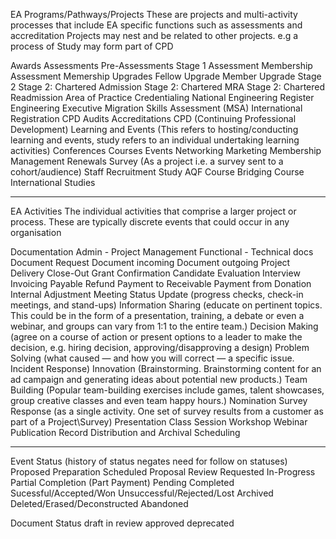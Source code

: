 EA Programs/Pathways/Projects
These are projects and multi-activity processes that include EA specific functions such as assessments and accreditation
Projects may nest and be related to other projects. e.g a process of Study may form part of CPD

Awards
Assessments
    Pre-Assessments
    Stage 1 Assessment 
    Membership Assessment
    Memership Upgrades
        Fellow Upgrade
        Member Upgrade
    Stage 2
        Stage 2: Chartered Admission
        Stage 2: Chartered MRA
        Stage 2: Chartered Readmission
        Area of Practice Credentialing
    National Engineering Register
    Engineering Executive
    Migration Skills Assessment (MSA)
    International Registration
    CPD Audits
Accreditations
CPD (Continuing Professional Development)
Learning and Events (This refers to hosting/conducting learning and events, study refers to an individual undertaking learning activities)
    Conferences
    Courses
    Events
    Networking
Marketing
Membership Management
Renewals
Survey (As a project i.e. a survey sent to a cohort/audience)
Staff Recruitment
Study
    AQF Course
    Bridging Course
    International Studies
_____________________________
EA Activities
The individual activities that comprise a larger project or process. These are typically discrete events that could occur in any organisation

Documentation
    Admin - Project Management 
    Functional - Technical docs
Document Request
    Document incoming
    Document outgoing
Project Delivery
    Close-Out
    Grant
    Confirmation
Candidate Evaluation
Interview
Invoicing
    Payable
        Refund
        Payment to
    Receivable
        Payment from
        Donation
    Internal Adjustment
Meeting
    Status Update (progress checks, check-in meetings, and stand-ups)
    Information Sharing (educate on pertinent topics. This could be in the form of a presentation, training, a debate or even a webinar, and groups can vary from 1:1 to the entire team.)
    Decision Making (agree on a course of action or present options to a leader to make the decision, e.g. hiring decision, approving/disapproving a design)
    Problem Solving (what caused — and how you will correct — a specific issue. Incident Response)
    Innovation (Brainstorming. Brainstorming content for an ad campaign and generating ideas about potential new products.)
    Team Building (Popular team-building exercises include games, talent showcases, group creative classes and even team happy hours.)
Nomination
Survey Response (as a single activity. One set of survey results from a customer as part of a Project\Survey)
Presentation
    Class
    Session
    Workshop
    Webinar
Publication
Record Distribution and Archival
Scheduling

_______________________________
Event Status (history of status negates need for follow on statuses)
Proposed
    Preparation
    Scheduled
    Proposal Review
    Requested
In-Progress
    Partial Completion (Part Payment)
    Pending
Completed
    Sucessful/Accepted/Won
    Unsuccessful/Rejected/Lost
Archived
Deleted/Erased/Deconstructed
Abandoned

Document Status
draft
in review
approved
deprecated
